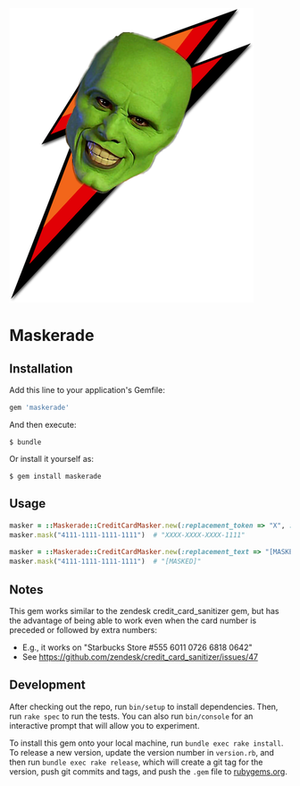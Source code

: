 ![maskerade.png](maskerade.png)

# Maskerade

## Installation

Add this line to your application's Gemfile:

```ruby
gem 'maskerade'
```

And then execute:

    $ bundle

Or install it yourself as:

    $ gem install maskerade

## Usage

```ruby
masker = ::Maskerade::CreditCardMasker.new(:replacement_token => "X", :expose_last => 4)
masker.mask("4111-1111-1111-1111")  # "XXXX-XXXX-XXXX-1111"
```

```ruby
masker = ::Maskerade::CreditCardMasker.new(:replacement_text => "[MASKED]")
masker.mask("4111-1111-1111-1111")  # "[MASKED]"
```

## Notes

This gem works similar to the zendesk credit_card_sanitizer gem, but has the advantage of being able to work
even when the card number is preceded or followed by extra numbers:
* E.g., it works on "Starbucks Store #555 6011 0726 6818 0642"
* See https://github.com/zendesk/credit_card_sanitizer/issues/47

## Development

After checking out the repo, run `bin/setup` to install dependencies. Then, run `rake spec` to run the tests. You can also run `bin/console` for an interactive prompt that will allow you to experiment.

To install this gem onto your local machine, run `bundle exec rake install`. To release a new version, update the version number in `version.rb`, and then run `bundle exec rake release`, which will create a git tag for the version, push git commits and tags, and push the `.gem` file to [rubygems.org](https://rubygems.org).

